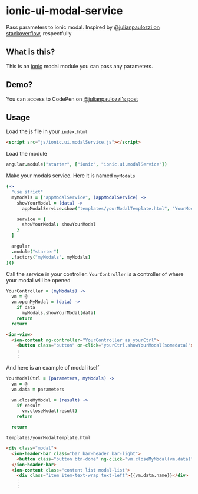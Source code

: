 # ionic-ui-modal-service
Pass parameters to ionic modal. Inspired by [@julianpaulozzi on stackoverflow](http://stackoverflow.com/users/3002080/julianpaulozzi?tab=profile), respectfully

## What is this?
This is an [ionic](http://ionicframework.com/) modal module you can pass any parameters.

## Demo?
You can access to CodePen on [@julianpaulozzi's post](http://stackoverflow.com/questions/27434262/pass-a-controller-to-ionicmodal/27880980#27880980)

## Usage
Load the js file in your `index.html`

```html
<script src="js/ionic.ui.modalService.js"></script>
```

Load the module

```coffeescript
angular.module("starter", ["ionic", "ionic.ui.modalService"])
```

Make your modals service. Here it is named `myModals`

```coffeescript
(->
  "use strict"
  myModals = ["appModalService", (appModalService) ->
    showYourModal = (data) ->
      appModalService.show("templates/yourModalTemplate.html", "YourModalCtrl as vm", data)

    service = {
      showYourModal: showYourModal
    }
  ]

  angular
  .module("starter")
  .factory("myModals", myModals)
)()
```

Call the service in your controller. `YourController` is a controller of where your modal will be opened

```coffeescript
YourController = (myModals) ->
  vm = @
  vm.openMyModal = (data) ->
    if data
      myModals.showYourModal(data)
    return
  return
```

```html
<ion-view>
  <ion-content ng-controller="YourController as yourCtrl">
    <button class="button" on-click="yourCtrl.showYourModal(somedata)">
    :
    :
```

And here is an example of modal itself

```coffeescript
YourModalCtrl = (parameters, myModals) ->
  vm = @
  vm.data = parameters

  vm.closeMyModal = (result) ->
    if result
      vm.closeModal(result)
    return

  return
```

`templates/yourModalTemplate.html`

```html
<div class="modal">
  <ion-header-bar class="bar bar-header bar-light">
    <button class="button btn-done" ng-click="vm.closeMyModal(vm.data)">Close</button>
  </ion-header-bar>
  <ion-content class="content list modal-list">
    <div class="item item-text-wrap text-left">{{vm.data.name}}</div>
    :
    :
```
